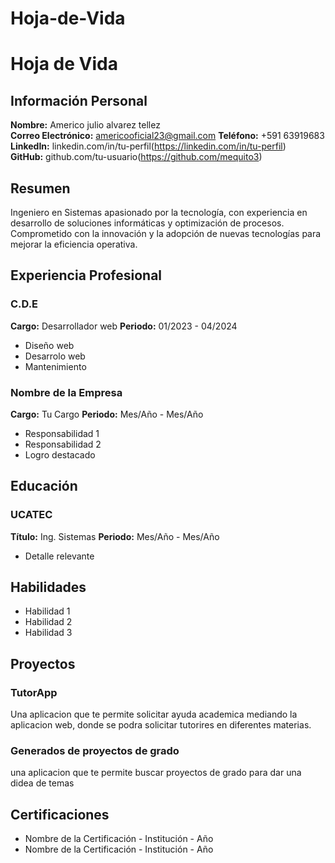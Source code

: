 # Hoja-de-Vida
# Hoja de Vida

## Información Personal
**Nombre:** Americo julio alvarez tellez  
**Correo Electrónico:** americooficial23@gmail.com
**Teléfono:** +591 63919683
**LinkedIn:** linkedin.com/in/tu-perfil(https://linkedin.com/in/tu-perfil)  
**GitHub:** github.com/tu-usuario(https://github.com/mequito3)

## Resumen
Ingeniero en Sistemas apasionado por la tecnología, con experiencia en desarrollo de soluciones informáticas y optimización de procesos. Comprometido con la innovación y la adopción de nuevas tecnologías para mejorar la eficiencia operativa.

## Experiencia Profesional
### C.D.E
**Cargo:** Desarrollador web
**Periodo:** 01/2023 - 04/2024 
- Diseño web
- Desarrolo web
- Mantenimiento

### Nombre de la Empresa
**Cargo:** Tu Cargo
**Periodo:** Mes/Año - Mes/Año
- Responsabilidad 1
- Responsabilidad 2
- Logro destacado

## Educación
### UCATEC
**Título:** Ing. Sistemas
**Periodo:** Mes/Año - Mes/Año 
- Detalle relevante

## Habilidades
- Habilidad 1
- Habilidad 2
- Habilidad 3

## Proyectos
### TutorApp
Una aplicacion que te permite solicitar ayuda academica mediando la aplicacion web, donde se podra solicitar tutorires en diferentes materias.

### Generados de proyectos de grado
una aplicacion que te permite buscar proyectos de grado para dar una didea de temas
## Certificaciones
- Nombre de la Certificación - Institución - Año
- Nombre de la Certificación - Institución - Año
